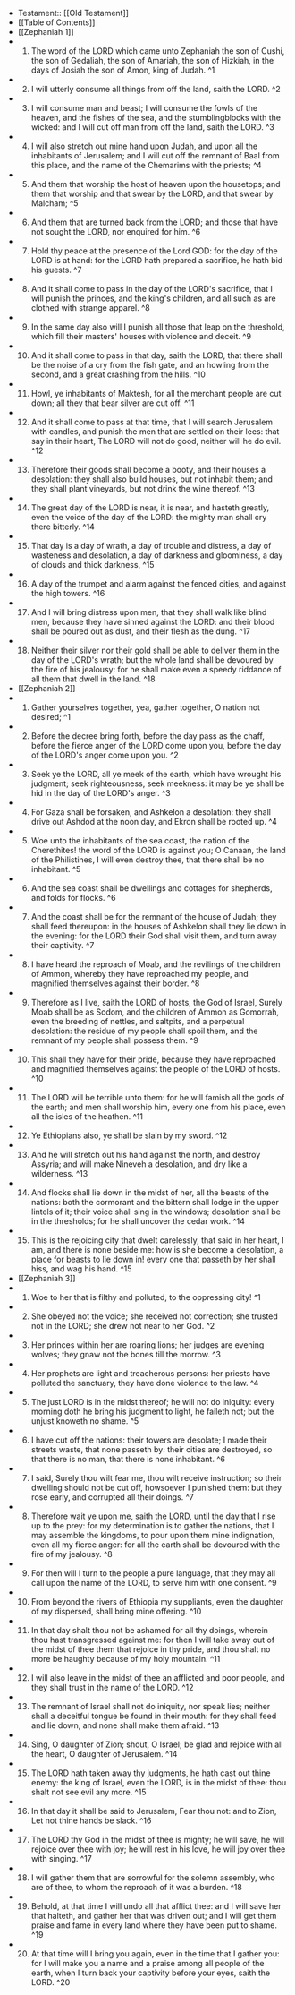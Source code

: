 - Testament:: [[Old Testament]]
- [[Table of Contents]]
- [[Zephaniah 1]]
- 1. The word of the LORD which came unto Zephaniah the son of Cushi, the son of Gedaliah, the son of Amariah, the son of Hizkiah, in the days of Josiah the son of Amon, king of Judah. ^1
- 2. I will utterly consume all things from off the land, saith the LORD. ^2
- 3. I will consume man and beast; I will consume the fowls of the heaven, and the fishes of the sea, and the stumblingblocks with the wicked: and I will cut off man from off the land, saith the LORD. ^3
- 4. I will also stretch out mine hand upon Judah, and upon all the inhabitants of Jerusalem; and I will cut off the remnant of Baal from this place, and the name of the Chemarims with the priests; ^4
- 5. And them that worship the host of heaven upon the housetops; and them that worship and that swear by the LORD, and that swear by Malcham; ^5
- 6. And them that are turned back from the LORD; and those that have not sought the LORD, nor enquired for him. ^6
- 7. Hold thy peace at the presence of the Lord GOD: for the day of the LORD is at hand: for the LORD hath prepared a sacrifice, he hath bid his guests. ^7
- 8. And it shall come to pass in the day of the LORD's sacrifice, that I will punish the princes, and the king's children, and all such as are clothed with strange apparel. ^8
- 9. In the same day also will I punish all those that leap on the threshold, which fill their masters' houses with violence and deceit. ^9
- 10. And it shall come to pass in that day, saith the LORD, that there shall be the noise of a cry from the fish gate, and an howling from the second, and a great crashing from the hills. ^10
- 11. Howl, ye inhabitants of Maktesh, for all the merchant people are cut down; all they that bear silver are cut off. ^11
- 12. And it shall come to pass at that time, that I will search Jerusalem with candles, and punish the men that are settled on their lees: that say in their heart, The LORD will not do good, neither will he do evil. ^12
- 13. Therefore their goods shall become a booty, and their houses a desolation: they shall also build houses, but not inhabit them; and they shall plant vineyards, but not drink the wine thereof. ^13
- 14. The great day of the LORD is near, it is near, and hasteth greatly, even the voice of the day of the LORD: the mighty man shall cry there bitterly. ^14
- 15. That day is a day of wrath, a day of trouble and distress, a day of wasteness and desolation, a day of darkness and gloominess, a day of clouds and thick darkness, ^15
- 16. A day of the trumpet and alarm against the fenced cities, and against the high towers. ^16
- 17. And I will bring distress upon men, that they shall walk like blind men, because they have sinned against the LORD: and their blood shall be poured out as dust, and their flesh as the dung. ^17
- 18. Neither their silver nor their gold shall be able to deliver them in the day of the LORD's wrath; but the whole land shall be devoured by the fire of his jealousy: for he shall make even a speedy riddance of all them that dwell in the land. ^18
- [[Zephaniah 2]]
- 1. Gather yourselves together, yea, gather together, O nation not desired; ^1
- 2. Before the decree bring forth, before the day pass as the chaff, before the fierce anger of the LORD come upon you, before the day of the LORD's anger come upon you. ^2
- 3. Seek ye the LORD, all ye meek of the earth, which have wrought his judgment; seek righteousness, seek meekness: it may be ye shall be hid in the day of the LORD's anger. ^3
- 4. For Gaza shall be forsaken, and Ashkelon a desolation: they shall drive out Ashdod at the noon day, and Ekron shall be rooted up. ^4
- 5. Woe unto the inhabitants of the sea coast, the nation of the Cherethites! the word of the LORD is against you; O Canaan, the land of the Philistines, I will even destroy thee, that there shall be no inhabitant. ^5
- 6. And the sea coast shall be dwellings and cottages for shepherds, and folds for flocks. ^6
- 7. And the coast shall be for the remnant of the house of Judah; they shall feed thereupon: in the houses of Ashkelon shall they lie down in the evening: for the LORD their God shall visit them, and turn away their captivity. ^7
- 8. I have heard the reproach of Moab, and the revilings of the children of Ammon, whereby they have reproached my people, and magnified themselves against their border. ^8
- 9. Therefore as I live, saith the LORD of hosts, the God of Israel, Surely Moab shall be as Sodom, and the children of Ammon as Gomorrah, even the breeding of nettles, and saltpits, and a perpetual desolation: the residue of my people shall spoil them, and the remnant of my people shall possess them. ^9
- 10. This shall they have for their pride, because they have reproached and magnified themselves against the people of the LORD of hosts. ^10
- 11. The LORD will be terrible unto them: for he will famish all the gods of the earth; and men shall worship him, every one from his place, even all the isles of the heathen. ^11
- 12. Ye Ethiopians also, ye shall be slain by my sword. ^12
- 13. And he will stretch out his hand against the north, and destroy Assyria; and will make Nineveh a desolation, and dry like a wilderness. ^13
- 14. And flocks shall lie down in the midst of her, all the beasts of the nations: both the cormorant and the bittern shall lodge in the upper lintels of it; their voice shall sing in the windows; desolation shall be in the thresholds; for he shall uncover the cedar work. ^14
- 15. This is the rejoicing city that dwelt carelessly, that said in her heart, I am, and there is none beside me: how is she become a desolation, a place for beasts to lie down in! every one that passeth by her shall hiss, and wag his hand. ^15
- [[Zephaniah 3]]
- 1. Woe to her that is filthy and polluted, to the oppressing city! ^1
- 2. She obeyed not the voice; she received not correction; she trusted not in the LORD; she drew not near to her God. ^2
- 3. Her princes within her are roaring lions; her judges are evening wolves; they gnaw not the bones till the morrow. ^3
- 4. Her prophets are light and treacherous persons: her priests have polluted the sanctuary, they have done violence to the law. ^4
- 5. The just LORD is in the midst thereof; he will not do iniquity: every morning doth he bring his judgment to light, he faileth not; but the unjust knoweth no shame. ^5
- 6. I have cut off the nations: their towers are desolate; I made their streets waste, that none passeth by: their cities are destroyed, so that there is no man, that there is none inhabitant. ^6
- 7. I said, Surely thou wilt fear me, thou wilt receive instruction; so their dwelling should not be cut off, howsoever I punished them: but they rose early, and corrupted all their doings. ^7
- 8. Therefore wait ye upon me, saith the LORD, until the day that I rise up to the prey: for my determination is to gather the nations, that I may assemble the kingdoms, to pour upon them mine indignation, even all my fierce anger: for all the earth shall be devoured with the fire of my jealousy. ^8
- 9. For then will I turn to the people a pure language, that they may all call upon the name of the LORD, to serve him with one consent. ^9
- 10. From beyond the rivers of Ethiopia my suppliants, even the daughter of my dispersed, shall bring mine offering. ^10
- 11. In that day shalt thou not be ashamed for all thy doings, wherein thou hast transgressed against me: for then I will take away out of the midst of thee them that rejoice in thy pride, and thou shalt no more be haughty because of my holy mountain. ^11
- 12. I will also leave in the midst of thee an afflicted and poor people, and they shall trust in the name of the LORD. ^12
- 13. The remnant of Israel shall not do iniquity, nor speak lies; neither shall a deceitful tongue be found in their mouth: for they shall feed and lie down, and none shall make them afraid. ^13
- 14. Sing, O daughter of Zion; shout, O Israel; be glad and rejoice with all the heart, O daughter of Jerusalem. ^14
- 15. The LORD hath taken away thy judgments, he hath cast out thine enemy: the king of Israel, even the LORD, is in the midst of thee: thou shalt not see evil any more. ^15
- 16. In that day it shall be said to Jerusalem, Fear thou not: and to Zion, Let not thine hands be slack. ^16
- 17. The LORD thy God in the midst of thee is mighty; he will save, he will rejoice over thee with joy; he will rest in his love, he will joy over thee with singing. ^17
- 18. I will gather them that are sorrowful for the solemn assembly, who are of thee, to whom the reproach of it was a burden. ^18
- 19. Behold, at that time I will undo all that afflict thee: and I will save her that halteth, and gather her that was driven out; and I will get them praise and fame in every land where they have been put to shame. ^19
- 20. At that time will I bring you again, even in the time that I gather you: for I will make you a name and a praise among all people of the earth, when I turn back your captivity before your eyes, saith the LORD. ^20
